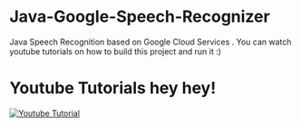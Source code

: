 # Java-Google-Speech-Recognizer

Java Speech Recognition based on Google Cloud Services . You can watch youtube tutorials on how to build this project and run it :)

# Youtube Tutorials hey hey!

[![Youtube Tutorial](http://img.youtube.com/vi/R8QkzTIm-Xk/0.jpg)](https://www.youtube.com/watch?v=R8QkzTIm-Xk)

